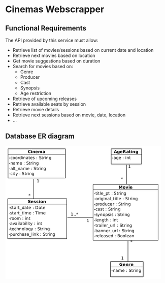 # Cinemas Webscrapper

## Functional Requirements

The API provided by this service must allow:
* Retrieve list of movies/sessions based on current date and location
* Retrieve next movies based on location
* Get movie suggestions based on duration
* Search for movies based on:
    * Genre
    * Producer
    * Cast
    * Synopsis
    * Age restriction
* Retrieve of upcoming releases
* Retrieve available seats by session
* Retrieve movie details
* Retrieve next sessions based on movie, date, location
* ...

## Database ER diagram
![Database model](static/doc/Cinemas_NOS_DB_EN.png)
